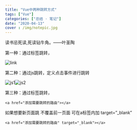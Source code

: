 ```yaml
---
title: "Vue中两种跳转方式"
tags: ["Vue"]
categories: ["总结 · 笔记"]
date: "2020-04-13"
cover : /img/notepic.jpg
---
```



读书忌死读,死读钻牛角。——叶圣陶

第一种：通过标签跳转，

![link](https://wangxs020202.gitee.io/images/me/link.png)

第二种：通过js跳转，定义点击事件进行跳转

![js1](https://wangxs020202.gitee.io/images/me/js1.png)![js2](https://wangxs020202.gitee.io/images/me/js2.png)

第三种：通过标签跳转，

```
<a href="添加需要跳转的路由"></a>
```

如果想要新页面跳 不覆盖前一页面 可在a标签内加 target=”_blank”

```
<a href="添加需要跳转的路由" target="_blank"></a>
```